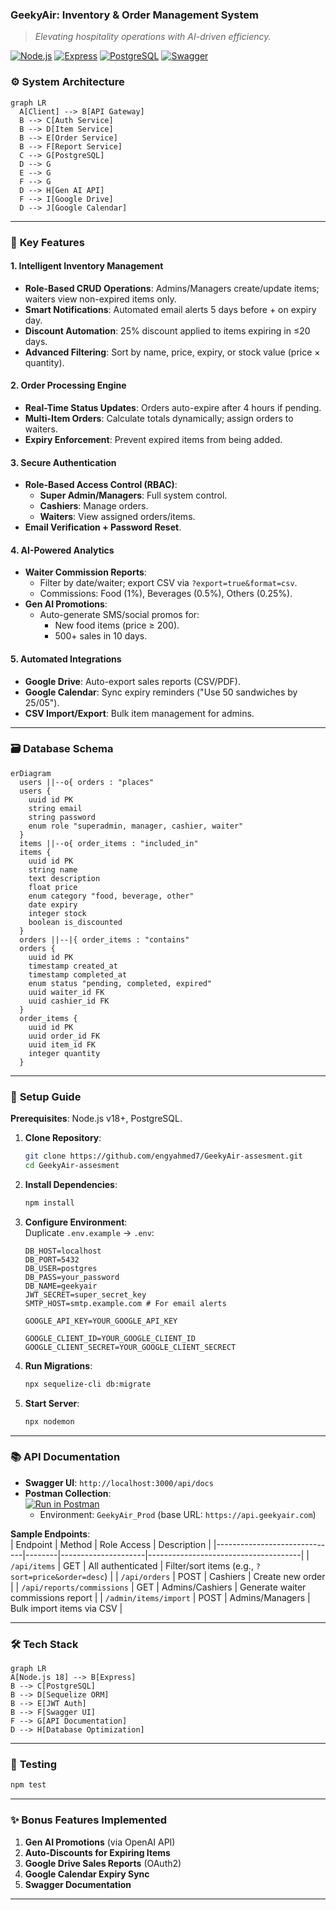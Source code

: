 ### **GeekyAir: Inventory & Order Management System**

> _Elevating hospitality operations with AI-driven efficiency._

[![Node.js](https://img.shields.io/badge/Node.js-18.x-339933?style=for-the-badge&logo=nodedotjs&logoColor=white)](https://nodejs.org/)
[![Express](https://img.shields.io/badge/Express-4.x-000000?style=for-the-badge&logo=express&logoColor=white)](https://expressjs.com/)
[![PostgreSQL](https://img.shields.io/badge/PostgreSQL-15.x-4169E1?style=for-the-badge&logo=postgresql&logoColor=white)](https://www.postgresql.org/)
[![Swagger](https://img.shields.io/badge/Swagger-3.0-85EA2D?style=for-the-badge&logo=swagger&logoColor=black)](https://swagger.io/)

### ⚙️ **System Architecture**

```mermaid
graph LR
  A[Client] --> B[API Gateway]
  B --> C[Auth Service]
  B --> D[Item Service]
  B --> E[Order Service]
  B --> F[Report Service]
  C --> G[PostgreSQL]
  D --> G
  E --> G
  F --> G
  D --> H[Gen AI API]
  F --> I[Google Drive]
  D --> J[Google Calendar]
```

---

### 🌟 **Key Features**

#### **1. Intelligent Inventory Management**

- **Role-Based CRUD Operations**: Admins/Managers create/update items; waiters view non-expired items only.
- **Smart Notifications**: Automated email alerts 5 days before + on expiry day.
- **Discount Automation**: 25% discount applied to items expiring in ≤20 days.
- **Advanced Filtering**: Sort by name, price, expiry, or stock value (price × quantity).

#### **2. Order Processing Engine**

- **Real-Time Status Updates**: Orders auto-expire after 4 hours if pending.
- **Multi-Item Orders**: Calculate totals dynamically; assign orders to waiters.
- **Expiry Enforcement**: Prevent expired items from being added.

#### **3. Secure Authentication**

- **Role-Based Access Control (RBAC)**:
  - **Super Admin/Managers**: Full system control.
  - **Cashiers**: Manage orders.
  - **Waiters**: View assigned orders/items.
- **Email Verification + Password Reset**.

#### **4. AI-Powered Analytics**

- **Waiter Commission Reports**:
  - Filter by date/waiter; export CSV via `?export=true&format=csv`.
  - Commissions: Food (1%), Beverages (0.5%), Others (0.25%).
- **Gen AI Promotions**:
  - Auto-generate SMS/social promos for:
    - New food items (price ≥ 200).
    - 500+ sales in 10 days.

#### **5. Automated Integrations**

- **Google Drive**: Auto-export sales reports (CSV/PDF).
- **Google Calendar**: Sync expiry reminders ("Use 50 sandwiches by 25/05").
- **CSV Import/Export**: Bulk item management for admins.

---

### 🗃️ **Database Schema**

```mermaid
erDiagram
  users ||--o{ orders : "places"
  users {
    uuid id PK
    string email
    string password
    enum role "superadmin, manager, cashier, waiter"
  }
  items ||--o{ order_items : "included_in"
  items {
    uuid id PK
    string name
    text description
    float price
    enum category "food, beverage, other"
    date expiry
    integer stock
    boolean is_discounted
  }
  orders ||--|{ order_items : "contains"
  orders {
    uuid id PK
    timestamp created_at
    timestamp completed_at
    enum status "pending, completed, expired"
    uuid waiter_id FK
    uuid cashier_id FK
  }
  order_items {
    uuid id PK
    uuid order_id FK
    uuid item_id FK
    integer quantity
  }
```

---

### 🚀 **Setup Guide**

**Prerequisites**: Node.js v18+, PostgreSQL.

1. **Clone Repository**:

   ```bash
   git clone https://github.com/engyahmed7/GeekyAir-assesment.git
   cd GeekyAir-assesment
   ```

2. **Install Dependencies**:

   ```bash
   npm install
   ```

3. **Configure Environment**:  
   Duplicate `.env.example` → `.env`:

   ```env
   DB_HOST=localhost
   DB_PORT=5432
   DB_USER=postgres
   DB_PASS=your_password
   DB_NAME=geekyair
   JWT_SECRET=super_secret_key
   SMTP_HOST=smtp.example.com # For email alerts

   GOOGLE_API_KEY=YOUR_GOOGLE_API_KEY

   GOOGLE_CLIENT_ID=YOUR_GOOGLE_CLIENT_ID
   GOOGLE_CLIENT_SECRET=YOUR_GOOGLE_CLIENT_SECRECT
   ```

4. **Run Migrations**:

   ```bash
   npx sequelize-cli db:migrate
   ```

5. **Start Server**:
   ```bash
   npx nodemon
   ```

---

### 📚 **API Documentation**

- **Swagger UI**: `http://localhost:3000/api/docs`
- **Postman Collection**:  
  [![Run in Postman](https://run.pstmn.io/button.svg)](https://postman.com)
  - Environment: `GeekyAir_Prod` (base URL: `https://api.geekyair.com`)

**Sample Endpoints**:  
| Endpoint | Method | Role Access | Description |
|------------------------------|--------|---------------------|--------------------------------------|
| `/api/items` | GET | All authenticated | Filter/sort items (e.g., `?sort=price&order=desc`) |
| `/api/orders` | POST | Cashiers | Create new order |
| `/api/reports/commissions` | GET | Admins/Cashiers | Generate waiter commissions report |
| `/admin/items/import` | POST | Admins/Managers | Bulk import items via CSV |

---

### 🛠️ **Tech Stack**

```mermaid
graph LR
A[Node.js 18] --> B[Express]
B --> C[PostgreSQL]
B --> D[Sequelize ORM]
B --> E[JWT Auth]
B --> F[Swagger UI]
F --> G[API Documentation]
D --> H[Database Optimization]
```
---

### 🧪 **Testing**

```bash
npm test
```

---

### ✨ **Bonus Features Implemented**

1. **Gen AI Promotions** (via OpenAI API)
2. **Auto-Discounts for Expiring Items**
3. **Google Drive Sales Reports** (OAuth2)
4. **Google Calendar Expiry Sync**
5. **Swagger Documentation**

---
